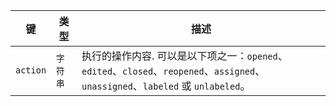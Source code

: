 | 键        | 类型    | 描述                                                                                                       |
| -------- | ----- | -------------------------------------------------------------------------------------------------------- |
| `action` | `字符串` | 执行的操作内容. 可以是以下项之一：`opened`、`edited`、`closed`、`reopened`、`assigned`、`unassigned`、`labeled` 或 `unlabeled`。 |
